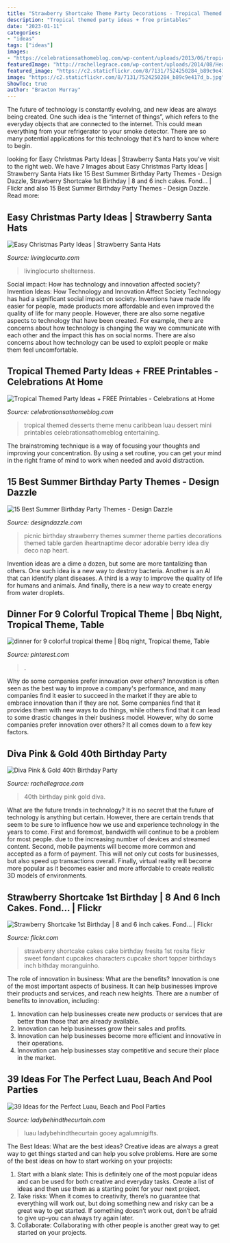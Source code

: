 ```yaml
---
title: "Strawberry Shortcake Theme Party Decorations - Tropical Themed Party Ideas + Free Printables"
description: "Tropical themed party ideas + free printables"
date: "2023-01-11"
categories:
- "ideas"
tags: ["ideas"]
images:
- "https://celebrationsathomeblog.com/wp-content/uploads/2013/06/tropical-party-desserts.jpg"
featuredImage: "http://rachellegrace.com/wp-content/uploads/2014/08/Heather-2B40th-13.jpg"
featured_image: "https://c2.staticflickr.com/8/7131/7524250284_b89c9e417d_b.jpg"
image: "https://c2.staticflickr.com/8/7131/7524250284_b89c9e417d_b.jpg"
ShowToc: true
author: "Braxton Murray"
---
```



The future of technology is constantly evolving, and new ideas are always being created. One such idea is the “internet of things”, which refers to the everyday objects that are connected to the internet. This could mean everything from your refrigerator to your smoke detector. There are so many potential applications for this technology that it’s hard to know where to begin.

	

		
looking for Easy Christmas Party Ideas | Strawberry Santa Hats you've visit to the right web. We have 7 Images about Easy Christmas Party Ideas | Strawberry Santa Hats like 15 Best Summer Birthday Party Themes - Design Dazzle, Strawberry Shortcake 1st Birthday | 8 and 6 inch cakes. Fond… | Flickr and also 15 Best Summer Birthday Party Themes - Design Dazzle. Read more:
		
    
## Easy Christmas Party Ideas | Strawberry Santa Hats

<img loading=lazy src="https://www.livinglocurto.com/wp-content/uploads/2012/12/Christmas-ornament-exchange-party-500x752.jpg" onerror="this.onerror=null;this.src='https://tse2.mm.bing.net/th?id=OIP.9w26BRX6P0Mst_-wNMfOjQHaLI&amp;pid=15.1';" alt="Easy Christmas Party Ideas | Strawberry Santa Hats">

_Source: livinglocurto.com_

>livinglocurto shelterness. 

	

Social impact: How has technology and innovation affected society?
Invention Ideas: How Technology and Innovation Affect Society
Technology has had a significant social impact on society. Inventions have made life easier for people, made products more affordable and even improved the quality of life for many people. However, there are also some negative aspects to technology that have been created. For example, there are concerns about how technology is changing the way we communicate with each other and the impact this has on social norms. There are also concerns about how technology can be used to exploit people or make them feel uncomfortable.

    
## Tropical Themed Party Ideas + FREE Printables - Celebrations At Home

<img loading=lazy src="https://celebrationsathomeblog.com/wp-content/uploads/2013/06/tropical-party-desserts.jpg" onerror="this.onerror=null;this.src='https://tse2.mm.bing.net/th?id=OIP.LQC3TSBdkKPdN8cKveuiPgHaKA&amp;pid=15.1';" alt="Tropical Themed Party Ideas + FREE Printables - Celebrations at Home">

_Source: celebrationsathomeblog.com_

>tropical themed desserts theme menu caribbean luau dessert mini printables celebrationsathomeblog entertaining. 

	

The brainstroming technique is a way of focusing your thoughts and improving your concentration. By using a set routine, you can get your mind in the right frame of mind to work when needed and avoid distraction.

    
## 15 Best Summer Birthday Party Themes - Design Dazzle

<img loading=lazy src="http://www.designdazzle.com/wp-content/uploads/2014/05/strawberry-party-600x905.jpg" onerror="this.onerror=null;this.src='https://tse1.mm.bing.net/th?id=OIP.ufNggA6LAF_AQtI-MOy4PAHaLK&amp;pid=15.1';" alt="15 Best Summer Birthday Party Themes - Design Dazzle">

_Source: designdazzle.com_

>picnic birthday strawberry themes summer theme parties decorations themed table garden iheartnaptime decor adorable berry idea diy deco nap heart. 

	

Invention ideas are a dime a dozen, but some are more tantalizing than others. One such idea is a new way to destroy bacteria. Another is an AI that can identify plant diseases. A third is a way to improve the quality of life for humans and animals. And finally, there is a new way to create energy from water droplets.

    
## Dinner For 9 Colorful Tropical Theme | Bbq Night, Tropical Theme, Table

<img loading=lazy src="https://i.pinimg.com/originals/69/74/b0/6974b01a30a1d559790e0f26d0a41565.jpg" onerror="this.onerror=null;this.src='https://tse4.mm.bing.net/th?id=OIP.HdKV0uzvK8Ju7ypHFcZscAHaLI&amp;pid=15.1';" alt="dinner for 9 colorful tropical theme | Bbq night, Tropical theme, Table">

_Source: pinterest.com_

>. 

	

Why do some companies prefer innovation over others?
Innovation is often seen as the best way to improve a company's performance, and many companies find it easier to succeed in the market if they are able to embrace innovation than if they are not. Some companies find that it provides them with new ways to do things, while others find that it can lead to some drastic changes in their business model. However, why do some companies prefer innovation over others? It all comes down to a few key factors.

    
## Diva Pink &amp; Gold 40th Birthday Party

<img loading=lazy src="http://rachellegrace.com/wp-content/uploads/2014/08/Heather-2B40th-13.jpg" onerror="this.onerror=null;this.src='https://tse2.mm.bing.net/th?id=OIP.OZmqLoOvm5L3j_c-mQ-rXgHaLH&amp;pid=15.1';" alt="Diva Pink &amp; Gold 40th Birthday Party">

_Source: rachellegrace.com_

>40th birthday pink gold diva. 

	

What are the future trends in technology?
It is no secret that the future of technology is anything but certain. However, there are certain trends that seem to be sure to influence how we use and experience technology in the years to come. 
First and foremost, bandwidth will continue to be a problem for most people. due to the increasing number of devices and streamed content. Second, mobile payments will become more common and accepted as a form of payment. This will not only cut costs for businesses, but also speed up transactions overall. Finally, virtual reality will become more popular as it becomes easier and more affordable to create realistic 3D models of environments.

    
## Strawberry Shortcake 1st Birthday | 8 And 6 Inch Cakes. Fond… | Flickr

<img loading=lazy src="https://c2.staticflickr.com/8/7131/7524250284_b89c9e417d_b.jpg" onerror="this.onerror=null;this.src='https://tse2.mm.bing.net/th?id=OIP.eAnpSMdk6_Cz3UeUYPVPlgHaJl&amp;pid=15.1';" alt="Strawberry Shortcake 1st Birthday | 8 and 6 inch cakes. Fond… | Flickr">

_Source: flickr.com_

>strawberry shortcake cakes cake birthday fresita 1st rosita flickr sweet fondant cupcakes characters cupcake short topper birthdays inch bithday moranguinho. 

	

The role of innovation in business: What are the benefits?
Innovation is one of the most important aspects of business. It can help businesses improve their products and services, and reach new heights. There are a number of benefits to innovation, including: 
1. Innovation can help businesses create new products or services that are better than those that are already available. 
2. Innovation can help businesses grow their sales and profits. 
3. Innovation can help businesses become more efficient and innovative in their operations. 
4. Innovation can help businesses stay competitive and secure their place in the market.

    
## 39 Ideas For The Perfect Luau, Beach And Pool Parties

<img loading=lazy src="https://www.ladybehindthecurtain.com/wp-content/uploads/2014/06/39-Ideas-for-the-Perfect-Luau-Beach-and-Pool-Parties-Lady-Behind-The-Curtain-11.jpg" onerror="this.onerror=null;this.src='https://tse3.mm.bing.net/th?id=OIP.pAZ4pAFWGREufWJ5vwJmXgHaKl&amp;pid=15.1';" alt="39 Ideas for the Perfect Luau, Beach and Pool Parties">

_Source: ladybehindthecurtain.com_

>luau ladybehindthecurtain gooey agalumnigifts. 

	

The Best Ideas: What are the best ideas?
Creative ideas are always a great way to get things started and can help you solve problems. Here are some of the best ideas on how to start working on your projects: 
1. Start with a blank slate: This is definitely one of the most popular ideas and can be used for both creative and everyday tasks. Create a list of ideas and then use them as a starting point for your next project. 
2. Take risks: When it comes to creativity, there’s no guarantee that everything will work out, but doing something new and risky can be a great way to get started. If something doesn’t work out, don’t be afraid to give up–you can always try again later. 
3. Collaborate: Collaborating with other people is another great way to get started on your projects.

